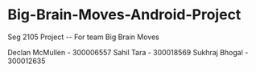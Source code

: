 # Big-Brain-Moves-Android-Project
Seg 2105 Project -- For team Big Brain Moves

Declan McMullen - 300006557
Sahil Tara - 300018569
Sukhraj Bhogal - 300012635
